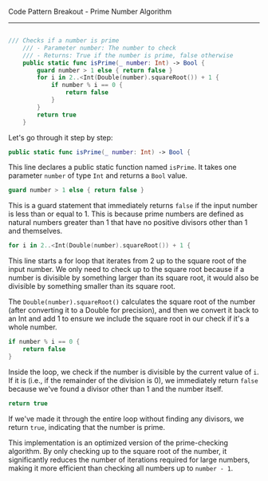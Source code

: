Code Pattern Breakout - Prime Number Algorithm

- - - -

```swift

/// Checks if a number is prime
    /// - Parameter number: The number to check
    /// - Returns: True if the number is prime, false otherwise
    public static func isPrime(_ number: Int) -> Bool {
        guard number > 1 else { return false }
        for i in 2..<Int(Double(number).squareRoot()) + 1 {
            if number % i == 0 {
                return false
            }
        }
        return true
    }

```

Let's go through it step by step:

```swift
public static func isPrime(_ number: Int) -> Bool {
```
This line declares a public static function named `isPrime`. It takes one parameter `number` of type `Int` and returns a `Bool` value.

```swift
guard number > 1 else { return false }
```
This is a guard statement that immediately returns `false` if the input number is less than or equal to 1. This is because prime numbers are defined as natural numbers greater than 1 that have no positive divisors other than 1 and themselves.

```swift
for i in 2..<Int(Double(number).squareRoot()) + 1 {
```
This line starts a for loop that iterates from 2 up to the square root of the input number. We only need to check up to the square root because if a number is divisible by something larger than its square root, it would also be divisible by something smaller than its square root.

The `Double(number).squareRoot()` calculates the square root of the number (after converting it to a Double for precision), and then we convert it back to an Int and add 1 to ensure we include the square root in our check if it's a whole number.

```swift
if number % i == 0 {
    return false
}
```
Inside the loop, we check if the number is divisible by the current value of `i`. If it is (i.e., if the remainder of the division is 0), we immediately return `false` because we've found a divisor other than 1 and the number itself.

```swift
return true
```
If we've made it through the entire loop without finding any divisors, we return `true`, indicating that the number is prime.

This implementation is an optimized version of the prime-checking algorithm. By only checking up to the square root of the number, it significantly reduces the number of iterations required for large numbers, making it more efficient than checking all numbers up to `number - 1`.


